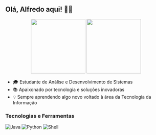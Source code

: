## Olá, Alfredo aqui! 👋🤓

<p align="center">
  <img height="170" src="https://github-readme-stats.vercel.app/api?username=Alphynha&show_icons=true&theme=tokyonight&count_private=true" />
  <img height="170" src="https://github-readme-stats.vercel.app/api/top-langs/?username=Alphynha&layout=compact&theme=tokyonight" />
</p>

* 🎓 Estudante de Análise e Desenvolvimento de Sistemas
* 📚 Apaixonado por tecnologia e soluções inovadoras
* 💡 Sempre aprendendo algo novo voltado à área da Tecnologia da Informação

### Tecnologias e Ferramentas

![Java](https://img.shields.io/badge/java-%23ED8B00.svg?style=for-the-badge&logo=openjdk&logoColor=white)
![Python](https://img.shields.io/badge/python-3670A0?style=for-the-badge&logo=python&logoColor=ffdd54)
![Shell](https://img.shields.io/badge/shell_script-%23121011.svg?style=for-the-badge&logo=gnu-bash&logoColor=white)
